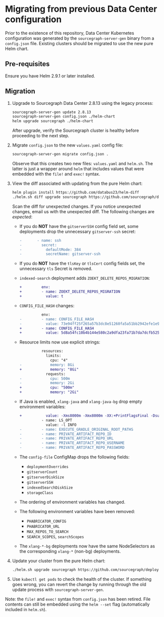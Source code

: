 # Migrating from previous Data Center configuration

Prior to the existence of this repository, Data Center Kubernetes configuration was generated by the
`sourcegraph-server-gen` binary from a `config.json` file. Existing clusters should be migrated to
use the new pure Helm chart.

## Pre-requisites

Ensure you have Helm 2.9.1 or later installed.

## Migration

1. Upgrade to Sourcegraph Data Center 2.8.13 using the legacy process:
   ```bash
   sourcegraph-server-gen update 2.8.13
   sourcegraph-server-gen config.json ./helm-chart
   helm upgrade sourcegraph ./helm-chart
   ```

   After upgrade, verify the Sourcegraph cluster is healthy before proceeding to the next step.

1. Migrate `config.json` to the new `values.yaml` config file:
   ```bash
   sourcegraph-server-gen migrate config.json .
   ```

   Observe that this creates two new files: `values.yaml` and `helm.sh`. The latter is just a
   wrapper around `helm` that includes values that were embedded with the `file!` and `exec!`
   syntax.

1. View the diff associated with updating from the pure Helm chart:
   ```bash
   helm plugin install https://github.com/databus23/helm-diff
   ./helm.sh diff upgrade sourcegraph https://github.com/sourcegraph/deploy-sourcegraph/archive/v2.8.13.tar.gz | less -R
   ```
   Scan the diff for unexpected changes. If you notice unexpected changes, email us with the unexpected diff. The following changes are *expected*:
   - If you do **NOT** have the `gitserverSSH` config field set, some deployments drop the
     unnecessary `gitserver-ssh` secret:

     ```diff
     -       - name: ssh
     -         secret:
     -           defaultMode: 384
     -           secretName: gitserver-ssh
     ```

   - If you do **NOT** have the `tlsKey` or `tlsCert` config fields set, the unnecessary `tls` Secret is removed.

   - `indexed-search` deployment adds `ZOEKT_DELETE_REPOS_MIGRATION`:
     ```diff
     +         env:
     +         - name: ZOEKT_DELETE_REPOS_MIGRATION
     +           value: t
     ```
   - `CONFIG_FILE_HASH` changes:
     ```diff
               env:
     -         - name: CONFIG_FILE_HASH
     -           value: 73e94ff25f265a57b3dc8e51260fa5a51bb2942efe1e988858324432e7635c71
     +         - name: CONFIG_FILE_HASH
     +           value: 5d8a54fc10b4b144e580c2a9dfa23fa71b7da7dcfb5250572c9491e1a58ef50c
     ```
   - Resource limits now use explicit strings:
     ```diff
               resources:
                 limits:
                   cpu: "4"
     -             memory: 8Gi
     +             memory: "8Gi"
                 requests:
     -             cpu: 500m
     -             memory: 2Gi
     +             cpu: "500m"
     +             memory: "2Gi"
     ```
   - If Java is enabled, `xlang-java` and `xlang-java-bg` drop empty environment variables:
     ```diff
     +           value: -Xms8000m -Xmx8000m -XX:+PrintFlagsFinal -Dsun.zip.disableMemoryMapping=true -agentlib:jdwp=transport=dt_socket,address=127.0.0.1:8001,suspend=n,server=y
               - name: LS_OPT
                 value: -l INFO
     -         - name: EXECUTE_GRADLE_ORIGINAL_ROOT_PATHS
     -         - name: PRIVATE_ARTIFACT_REPO_ID
     -         - name: PRIVATE_ARTIFACT_REPO_URL
     -         - name: PRIVATE_ARTIFACT_REPO_USERNAME
     -         - name: PRIVATE_ARTIFACT_REPO_PASSWORD
     ```
   - The `config-file` ConfigMap drops the following fields:
     - `deploymentOverrides`
     - `gitserverCount`
     - `gitserverDiskSize`
     - `gitserverSSH`
     - `indexedSearchDiskSize`
     - `storageClass`
   - The ordering of environment variables has changed.
   - The following environment variables have been removed:
     - `PHABRICATOR_CONFIG`
     - `PHABRICATOR_URL`
     - `MAX_REPOS_TO_SEARCH`
     - `SEARCH_SCOPES`, `searchScopes`
   - The `xlang-*-bg` deployments now have the same NodeSelectors as the corresponding `xlang-*` (non-bg) deployments.

1. Update your cluster from the pure Helm chart:
   ```bash
   ./helm.sh upgrade sourcegraph https://github.com/sourcegraph/deploy-sourcegraph/archive/v2.8.13.tar.gz
   ```

1. Use `kubectl get pods` to check the health of the cluster. If something goes wrong, you can revert
   the change by running through the old update process with `sourcegraph-server-gen`.

Note: the `file!` and `exec!` syntax from `config.json` has been retired. File contents can still be
embedded using the `helm --set` flag (automatically included in `helm.sh`).
